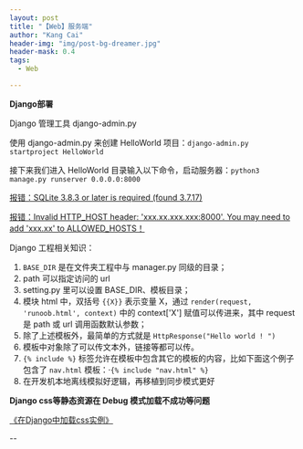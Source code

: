 ```yaml
---
layout: post
title: "【Web】服务端"
author: "Kang Cai"
header-img: "img/post-bg-dreamer.jpg"
header-mask: 0.4
tags:
  - Web

---
```


**Django部署**

Django 管理工具 django-admin.py

使用 django-admin.py 来创建 HelloWorld 项目：`django-admin.py startproject HelloWorld`

接下来我们进入 HelloWorld 目录输入以下命令，启动服务器：`python3 manage.py runserver 0.0.0.0:8000`

[报错：SQLite 3.8.3 or later is required (found 3.7.17)](https://blog.csdn.net/qq_39969226/article/details/92218635)

[报错：Invalid HTTP_HOST header: 'xxx.xx.xxx.xxx:8000'. You may need to add 'xxx.xx' to ALLOWED_HOSTS！](https://blog.csdn.net/lezeqe/article/details/83820621)

Django 工程相关知识：

1. `BASE_DIR` 是在文件夹工程中与 manager.py 同级的目录；
2. path 可以指定访问的 url
3. setting.py 里可以设置 BASE_DIR、模板目录；
4. 模块 html 中，双括号 `{{X}}` 表示变量 X，通过 `render(request, 'runoob.html', context)` 中的 context['X'] 赋值可以传进来，其中 request 是 path 或 url 调用函数默认参数；
5. 除了上述模板外，最简单的方式就是 `HttpResponse("Hello world ! ")`
6. 模板中对象除了可以传文本外，链接等都可以传。
7. `{% include %}` 标签允许在模板中包含其它的模板的内容，比如下面这个例子包含了 `nav.html` 模板：·`{% include "nav.html" %}`
8. 在开发机本地离线模拟好逻辑，再移植到同步模式更好

**Django css等静态资源在 Debug 模式加载不成功等问题**

[《在Django中加载css实例》](https://blog.csdn.net/Pansc2004/article/details/80553573)

--

